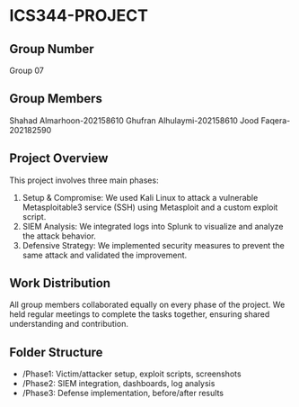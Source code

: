 # ICS344-PROJECT

## Group Number
Group 07

## Group Members
Shahad Almarhoon-202158610
Ghufran Alhulaymi-202158610
Jood Faqera-202182590

## Project Overview
This project involves three main phases:
1. Setup & Compromise: We used Kali Linux to attack a vulnerable Metasploitable3 service (SSH) using Metasploit and a custom exploit script.
2. SIEM Analysis: We integrated logs into Splunk to visualize and analyze the attack behavior.
3. Defensive Strategy: We implemented security measures to prevent the same attack and validated the improvement.

## Work Distribution
All group members collaborated equally on every phase of the project. We held regular meetings to complete the tasks together, ensuring shared understanding and contribution.

## Folder Structure
- /Phase1: Victim/attacker setup, exploit scripts, screenshots
- /Phase2: SIEM integration, dashboards, log analysis
- /Phase3: Defense implementation, before/after results
